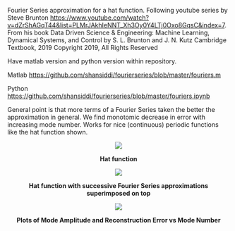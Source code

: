 Fourier Series approximation for a hat function. Following youtube series by Steve Brunton https://www.youtube.com/watch?v=dZrShAGqT44&list=PLMrJAkhIeNNT_Xh3Oy0Y4LTj0Oxo8GqsC&index=7. From his book Data Driven Science & Engineering: Machine Learning, Dynamical Systems, and Control by S. L. Brunton and J. N. Kutz Cambridge Textbook, 2019 Copyright 2019, All Rights Reserved

Have matlab version and python version within repository.

Matlab https://github.com/shansiddi/fourierseries/blob/master/fouriers.m

Python https://github.com/shansiddi/fourierseries/blob/master/fouriers.ipynb

General point is that more terms of a Fourier Series taken the better the approximation in general. We find monotomic decrease in error with increasing mode number. Works for nice (continuous) periodic functions like the hat function shown.

<p align="center">
<img src="https://raw.githubusercontent.com/shansiddi/fourierseries/master/images/fig0.PNG">
<p align="center">
<b>Hat function</b><br>
</p>  
 
<p align="center">
<img src="https://raw.githubusercontent.com/shansiddi/fourierseries/master/images/fig1.PNG">
<p align="center">
<b>Hat function with successive Fourier Series approximations superimposed on top</b><br>
</p>   

<p align="center">
<img src="https://raw.githubusercontent.com/shansiddi/fourierseries/master/images/fig2.PNG">
<p align="center">
<b>Plots of Mode Amplitude and Reconstruction Error vs Mode Number</b><br>
</p> 
